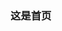 <!--
 * @Author: 程英明
 * @Date: 2022-10-17 14:57:32
 * @LastEditTime: 2022-10-17 15:04:28
 * @LastEditors: 程英明
 * @Description: 
 * @FilePath: \doc-man\docs\.vitepress\dist\other\sorts\index.md
 * QQ:504875043@qq.com
-->
### 这是首页